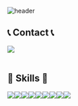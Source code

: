 ![header](https://capsule-render.vercel.app/api?type=waving&color=gradient&height=300&section=header&text=yubin's%20GitHub&fontSize=90&animation=fadeIn&fontAlignY=38&descAlignY=51&descAlign=62)


## 📞 Contact 📞
<div style="display:flex; flex-direction:row;">
  <a href="mailto:jyoobin0820@gmail.com" target="_blank"><img src="https://img.shields.io/badge/jyoobin0820@gmail.com-EA4335?style=flat-square&logo=Gmail&logoColor=white"/></a>
</div><br>


## 🔨 Skills 🔨
<div style="display:flex; flex-direction:row;">
    <img src="https://img.shields.io/badge/java-007396?style=for-the-badge&logo=java&logoColor=white"> 
    <img src="https://img.shields.io/badge/Spring Boot-6DB33F?style=for-the-badge&logo=spring boot&logoColor=white"> 
    <!--<img src="https://img.shields.io/badge/Gradle-02303A?style=for-the-badge&logo=gradle&logoColor=white"> -->
    <img src="https://img.shields.io/badge/oracle-F80000?style=for-the-badge&logo=oracle&logoColor=white"> 
    <img src="https://img.shields.io/badge/mysql-4479A1?style=for-the-badge&logo=mysql&logoColor=white"> 
    <br>
    <img src="https://img.shields.io/badge/html5-E34F26?style=flat-square&logo=html5&logoColor=white"> 
    <img src="https://img.shields.io/badge/css-1572B6?style=flat-square&logo=css3&logoColor=white"> 
    <img src="https://img.shields.io/badge/javascript-F7DF1E?style=flat-square&logo=javascript&logoColor=black"> 
    <img src="https://img.shields.io/badge/React-61DAFB?style=flat-square&logo=React&logoColor=black"/>
    <img src="https://img.shields.io/badge/bootstrap-7952B3?style=flat-square&logo=bootstrap&logoColor=white">
    <br>

</div><br>
